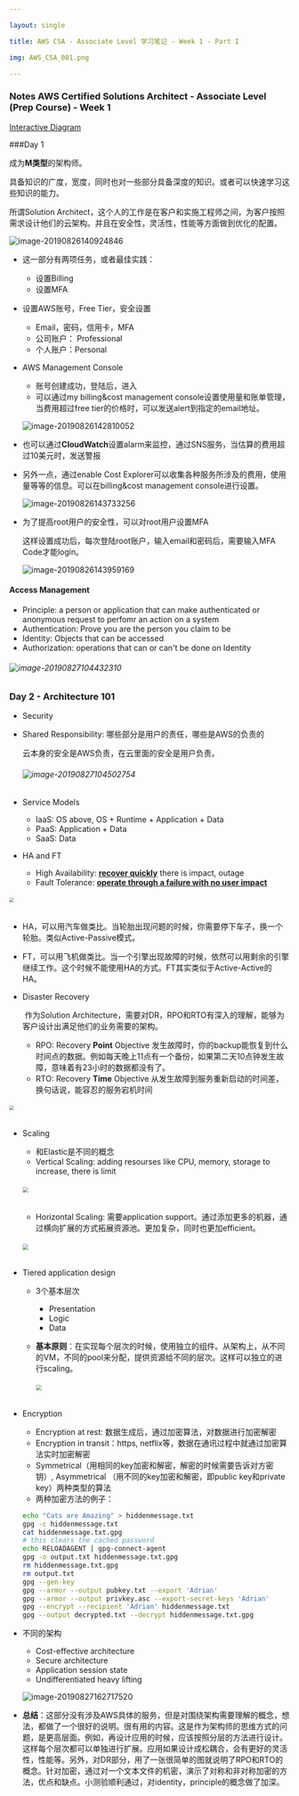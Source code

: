 ```yaml
---

layout: single

title: AWS CSA - Associate Level 学习笔记 - Week 1 - Part I

img: AWS_CSA_001.png

---
```


### Notes AWS Certified Solutions Architect - Associate Level (Prep Course) - Week 1



[Interactive Diagram](https://interactive.linuxacademy.com/diagrams/AWSSolutionsArchitectPreview.html)

###Day 1

成为**M类型**的架构师。

具备知识的广度，宽度，同时也对一些部分具备深度的知识。或者可以快速学习这些知识的能力。

所谓Solution Architect，这个人的工作是在客户和实施工程师之间，为客户按照需求设计他们的云架构。并且在安全性，灵活性，性能等方面做到优化的配置。



![image-20190826140924846](../img/image-20190826140924846.png)



- 这一部分有两项任务，或者最佳实践：
  * 设置Billing
  * 设置MFA

- 设置AWS账号，Free Tier，安全设置

  - Email，密码，信用卡，MFA
  - 公司账户： Professional
  - 个人账户：Personal

- AWS Management Console

  - 账号创建成功，登陆后，进入
  - 可以通过my billing&cost management console设置使用量和账单管理，当费用超过free tier的价格时，可以发送alert到指定的email地址。

  

  ![image-20190826142810052](../img/image-20190826142810052.png)

  

- 也可以通过**CloudWatch**设置alarm来监控，通过SNS服务，当估算的费用超过10美元时，发送警报

- 另外一点，通过enable Cost Explorer可以收集各种服务所涉及的费用，使用量等等的信息。可以在billing&cost management console进行设置。

  ![image-20190826143733256](../img/image-20190826143733256.png)

- 为了提高root用户的安全性，可以对root用户设置MFA

  这样设置成功后，每次登陆root账户，输入email和密码后，需要输入MFA Code才能login。

  

  ![image-20190826143959169](../img/image-20190826143959169.png)



#### Access Management

- Principle: a person or application that can make authenticated or anonymous request to perfomr an action on a system
- Authentication: Prove you are the person you claim to be
- Identity: Objects that can be accessed
- Authorization: operations that can or can't be done on Identity

###### ![image-20190827104432310](../img/image-20190827104432310.png)

### Day 2 - Architecture 101

- Security

- Shared Responsibility: 哪些部分是用户的责任，哪些是AWS的负责的

  云本身的安全是AWS负责，在云里面的安全是用户负责。

  ###### ![image-20190827104502754](../img/image-20190827104502754.png)



- Service Models
  - IaaS: OS above, OS + Runtime + Application + Data
  - PaaS: Application + Data
  - SaaS: Data
- HA and FT
  - High Availability: <u>**recover quickly**</u> there is impact, outage
  - Fault Tolerance: **<u>operate through a failure with no user impact</u>**

###### <img src="../img/image-20190827110419542.png" style="zoom:50%" />

- HA，可以用汽车做类比。当轮胎出现问题的时候，你需要停下车子，换一个轮胎。类似Active-Passive模式。
- FT，可以用飞机做类比。当一个引擎出现故障的时候，依然可以用剩余的引擎继续工作。这个时候不能使用HA的方式。FT其实类似于Active-Active的HA。

- Disaster Recovery

  ​	作为Solution Architecture，需要对DR，RPO和RTO有深入的理解，能够为客户设计出满足他们的业务需要的架构。

  - RPO: Recovery **Point** Objective 发生故障时，你的backup能恢复到什么时间点的数据。例如每天晚上11点有一个备份，如果第二天10点钟发生故障，意味着有23小时的数据都没有了。
  - RTO: Recovery **Time** Objective 从发生故障到服务重新启动的时间差，换句话说，能容忍的服务宕机时间

###### <img src="../img/image-20190827112130121.png" style="zoom:50%" />



- Scaling

  - 和Elastic是不同的概念
  - Vertical Scaling: adding resourses like CPU, memory, storage to increase, there is limit

  ###### <img src="../img/image-20190827151617454.png" style="zoom:65%" />

  

  - Horizontal Scaling: 需要application support。通过添加更多的机器，通过横向扩展的方式拓展资源池。更加复杂，同时也更加efficient。

  ###### <img src="../img/image-20190827151920045.png" style="zoom:65%" />

- Tiered application design

  - 3个基本层次

    - Presentation
    - Logic
    - Data

  - **基本原则**：在实现每个层次的时候，使用独立的组件。从架构上，从不同的VM，不同的pool来分配，提供资源给不同的层次。这样可以独立的进行scaling。

    

    ###### <img src="../img/image-20190827154324030.png" style="zoom:65%" />

- Encryption

  - Encryption at rest: 数据生成后，通过加密算法，对数据进行加密解密
  - Encryption in transit：https, netflix等，数据在通讯过程中就通过加密算法实时加密解密
  - Symmetrical（用相同的key加密和解密，解密的时候需要告诉对方密钥）, Asymmetrical （用不同的key加密和解密，即public key和private key）两种类型的算法
  - 两种加密方法的例子：

  ```bash
  echo "Cats are Amazing" > hiddenmessage.txt
  gpg -c hiddenmessage.txt
  cat hiddenmessage.txt.gpg
  # this clears the cached password
  echo RELOADAGENT | gpg-connect-agent
  gpg -o output.txt hiddenmessage.txt.gpg
  rm hiddenmessage.txt.gpg
  rm output.txt
  gpg --gen-key
  gpg --armor --output pubkey.txt --export 'Adrian'
  gpg --armor --output privkey.asc --export-secret-keys 'Adrian'
  gpg --encrypt --recipient 'Adrian' hiddenmessage.txt
  gpg --output decrypted.txt --decrypt hiddenmessage.txt.gpg
  ```

- 不同的架构
  - Cost-effective architecture
  - Secure architecture
  - Application session state
  - Undifferentiated heavy lifting

  ![image-20190827162717520](../img/image-20190827162717520.png)



- **总结**：这部分没有涉及AWS具体的服务，但是对围绕架构需要理解的概念，想法，都做了一个很好的说明。很有用的内容。这是作为架构师的思维方式的问题，是更高层面。例如，再设计应用的时候，应该按照分层的方法进行设计。这样每个层次都可以单独进行扩展。应用如果设计成松耦合，会有更好的灵活性，性能等。另外，对DR部分，用了一张很简单的图就说明了RPO和RTO的概念。针对加密，通过对一个文本文件的机密，演示了对称和非对称加密的方法，优点和缺点。小测验顺利通过，对identity，principle的概念做了加深。